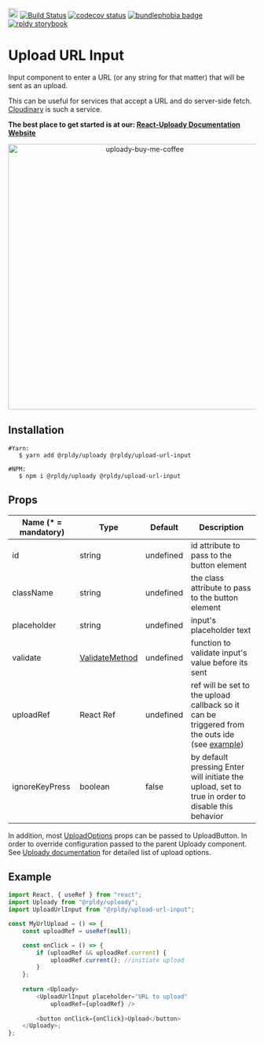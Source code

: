 <a href="https://badge.fury.io/js/%40rpldy%2Fupload-url-input">
    <img src="https://badge.fury.io/js/%40rpldy%2Fupload-url-input.svg" alt="npm version" height="20"></a>
<a href="https://github.com/rpldy/react-uploady/actions/workflows/pr.yml">
        <img src="https://github.com/rpldy/react-uploady/actions/workflows/pr.yml/badge.svg" alt="Build Status"/></a>  
<a href="https://codecov.io/gh/rpldy/react-uploady">
    <img src="https://codecov.io/gh/rpldy/react-uploady/branch/master/graph/badge.svg" alt="codecov status"/></a> 
<a href="https://bundlephobia.com/result?p=@rpldy/upload-url-input">
    <img src="https://badgen.net/bundlephobia/minzip/@rpldy/upload-url-input" alt="bundlephobia badge"/></a>
<a href="https://react-uploady-storybook.netlify.com/?path=/story/upload-url-input--simple">
   <img src="https://cdn.jsdelivr.net/gh/storybookjs/brand@master/badge/badge-storybook.svg" alt="rpldy storybook"/></a> 

# Upload URL Input

Input component to enter a URL (or any string for that matter) that will be sent as an upload.

This can be useful for services that accept a URL and do server-side fetch. [Cloudinary](https://cloudinary.com) is such a service.

**The best place to get started is at our: [React-Uploady Documentation Website](https://react-uploady.org)**

<p align="center">
    <a href="https://www.buymeacoffee.com/yoav"> 
        <img width="540" alt="uploady-buy-me-coffee" src="https://github.com/rpldy/react-uploady/assets/1102278/c6de6710-1c93-47a5-85fa-1af7170907f8">
    </a>
</p>

## Installation

```shell
#Yarn: 
   $ yarn add @rpldy/uploady @rpldy/upload-url-input

#NPM:
   $ npm i @rpldy/uploady @rpldy/upload-url-input
``` 

## Props


| Name (* = mandatory) | Type          | Default       | Description                                                                                                |
| --------------       | ------------- | ------------- |------------------------------------------------------------------------------------------------------------|
| id             | string   | undefined | id attribute to pass to the button element                                                                 |
| className      | string   | undefined | the class attribute to pass to the button element                                                          |
| placeholder    | string    | undefined | input's placeholder text                                                                                   |
| validate       | [ValidateMethod](src/types.js#L6) | undefined | function to validate input's value before its sent                                                         |
| uploadRef     | React Ref   | undefined | ref will be set to the upload callback so it can be triggered from the outs ide (see [example](#example))  |
| ignoreKeyPress   | boolean | false | by default pressing Enter will initiate the upload, set to true in order to disable this behavior          |

In addition, most [UploadOptions](../../core/shared/src/types.js#L104) props can be passed to UploadButton.
In order to override configuration passed to the parent Uploady component. 
See [Uploady documentation](../uploady#props) for detailed list of upload options.

## Example

```javascript
import React, { useRef } from "react";
import Uploady from "@rpldy/uploady";
import UploadUrlInput from "@rpldy/upload-url-input";

const MyUrlUpload = () => {
    const uploadRef = useRef(null);

    const onClick = () => {
        if (uploadRef && uploadRef.current) {
            uploadRef.current(); //initiate upload
        }
    };
    
    return <Uploady>
        <UploadUrlInput placeholder="URL to upload"
            uploadRef={uploadRef} />
        
        <button onClick={onClick}>Upload</button>
    </Uploady>;
};
```